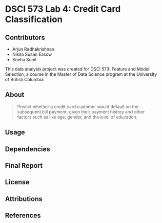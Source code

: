 # DSCI 573 Lab 4: Credit Card Classification

## **Contributors**

- Arjun Radhakrishnan
- Nikita Susan Easow
- Sneha Sunil

This data analysis project was created for DSCI 573: Feature and Model Selection, a course in the Master of Data Science program at the University of British Columbia.

## About

> Predict whether a credit card customer would default on the subsequent bill payment, given their payment history and other factors such as like age, gender, and the level of education.

## Usage

## Dependencies

## Final Report

## License

## Attributions

## References
